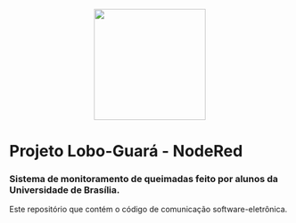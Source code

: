 <p align="center">
  <img width="200" height="200" src="https://i.imgur.com/AcmVxKf.png">
</p>

# Projeto Lobo-Guará - NodeRed
### Sistema de monitoramento de queimadas feito por alunos da Universidade de Brasília.

Este repositório que contém o código de comunicação software-eletrônica.
